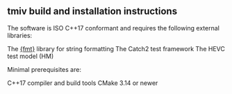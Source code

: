 ## tmiv build and installation instructions

The software is ISO C++17 conformant and requires the following external libraries:

The [{fmt}](https://github.com/fmtlib/fmt) library for string formatting
The Catch2 test framework
The HEVC test model (HM)

Minimal prerequisites are:

C++17 compiler and build tools
CMake 3.14 or newer
